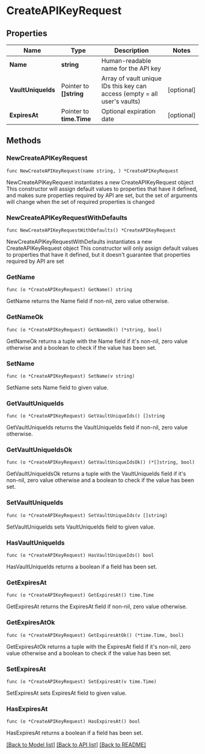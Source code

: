 # CreateAPIKeyRequest

## Properties

Name | Type | Description | Notes
------------ | ------------- | ------------- | -------------
**Name** | **string** | Human-readable name for the API key | 
**VaultUniqueIds** | Pointer to **[]string** | Array of vault unique IDs this key can access (empty &#x3D; all user&#39;s vaults) | [optional] 
**ExpiresAt** | Pointer to **time.Time** | Optional expiration date | [optional] 

## Methods

### NewCreateAPIKeyRequest

`func NewCreateAPIKeyRequest(name string, ) *CreateAPIKeyRequest`

NewCreateAPIKeyRequest instantiates a new CreateAPIKeyRequest object
This constructor will assign default values to properties that have it defined,
and makes sure properties required by API are set, but the set of arguments
will change when the set of required properties is changed

### NewCreateAPIKeyRequestWithDefaults

`func NewCreateAPIKeyRequestWithDefaults() *CreateAPIKeyRequest`

NewCreateAPIKeyRequestWithDefaults instantiates a new CreateAPIKeyRequest object
This constructor will only assign default values to properties that have it defined,
but it doesn't guarantee that properties required by API are set

### GetName

`func (o *CreateAPIKeyRequest) GetName() string`

GetName returns the Name field if non-nil, zero value otherwise.

### GetNameOk

`func (o *CreateAPIKeyRequest) GetNameOk() (*string, bool)`

GetNameOk returns a tuple with the Name field if it's non-nil, zero value otherwise
and a boolean to check if the value has been set.

### SetName

`func (o *CreateAPIKeyRequest) SetName(v string)`

SetName sets Name field to given value.


### GetVaultUniqueIds

`func (o *CreateAPIKeyRequest) GetVaultUniqueIds() []string`

GetVaultUniqueIds returns the VaultUniqueIds field if non-nil, zero value otherwise.

### GetVaultUniqueIdsOk

`func (o *CreateAPIKeyRequest) GetVaultUniqueIdsOk() (*[]string, bool)`

GetVaultUniqueIdsOk returns a tuple with the VaultUniqueIds field if it's non-nil, zero value otherwise
and a boolean to check if the value has been set.

### SetVaultUniqueIds

`func (o *CreateAPIKeyRequest) SetVaultUniqueIds(v []string)`

SetVaultUniqueIds sets VaultUniqueIds field to given value.

### HasVaultUniqueIds

`func (o *CreateAPIKeyRequest) HasVaultUniqueIds() bool`

HasVaultUniqueIds returns a boolean if a field has been set.

### GetExpiresAt

`func (o *CreateAPIKeyRequest) GetExpiresAt() time.Time`

GetExpiresAt returns the ExpiresAt field if non-nil, zero value otherwise.

### GetExpiresAtOk

`func (o *CreateAPIKeyRequest) GetExpiresAtOk() (*time.Time, bool)`

GetExpiresAtOk returns a tuple with the ExpiresAt field if it's non-nil, zero value otherwise
and a boolean to check if the value has been set.

### SetExpiresAt

`func (o *CreateAPIKeyRequest) SetExpiresAt(v time.Time)`

SetExpiresAt sets ExpiresAt field to given value.

### HasExpiresAt

`func (o *CreateAPIKeyRequest) HasExpiresAt() bool`

HasExpiresAt returns a boolean if a field has been set.


[[Back to Model list]](../README.md#documentation-for-models) [[Back to API list]](../README.md#documentation-for-api-endpoints) [[Back to README]](../README.md)


